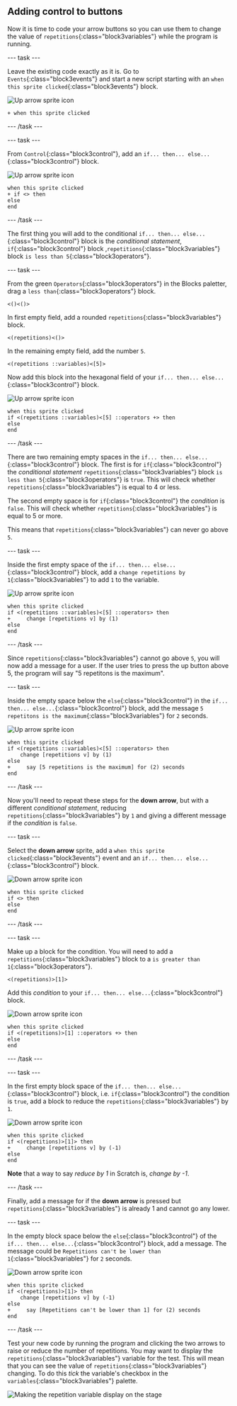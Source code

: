 ## Adding control to buttons

Now it is time to code your arrow buttons so you can use them to change the value of `repetitions`{:class="block3variables"} while the program is running.

--- task ---

Leave the existing code exactly as it is. Go to `Events`{:class="block3events"} and start a new script starting with an `when this sprite clicked`{:class="block3events"} block.

![Up arrow sprite icon](images/up_arrow_sprite.png)

```blocks3
+ when this sprite clicked
```

--- /task ---

--- task ---

From `Control`{:class="block3control"}, add an `if... then... else...`{:class="block3control"} block. 

![Up arrow sprite icon](images/up_arrow_sprite.png)

```blocks3
when this sprite clicked
+ if <> then
else
end
```

--- /task ---

The first thing you will add to the conditional `if... then... else...`{:class="block3control"} block is the _conditional statement_, `if`{:class="block3control"} block ,`repetitions`{:class="block3variables"} block `is less than 5`{:class="block3operators"}.

--- task ---

From the green `Operators`{:class="block3operators"} in the Blocks paletter, drag a `less than`{:class="block3operators"} block.

```blocks3
<()<()>
```

In first empty field, add a rounded `repetitions`{:class="block3variables"} block.

```blocks3
<(repetitions)<()>
```

In the remaining empty field, add the number `5`.

```blocks3
<(repetitions ::variables)<[5]>
```

Now add this block into the hexagonal field of your `if... then... else...`{:class="block3control"} block.

![Up arrow sprite icon](images/up_arrow_sprite.png)

```blocks3
when this sprite clicked
if <(repetitions ::variables)<[5] ::operators +> then
else
end
```

--- /task ---

There are two remaining empty spaces in the `if... then... else...`{:class="block3control"} block. The first is for `if`{:class="block3control"} the _conditional statement_ `repetitions`{:class="block3variables"} block `is less than 5`{:class="block3operators"} is `true`. This will check whether `repetitions`{:class="block3variables"} is equal to 4 or less. 

The second empty space is for `if`{:class="block3control"} the _condition_ is `false`. This will check whether `repetitions`{:class="block3variables"} is equal to 5 or more.

This means that `repetitions`{:class="block3variables"} can never go above `5`.

--- task ---

Inside the first empty space of the `if... then... else...`{:class="block3control"} block, add a `change repetitions by 1`{:class="block3variables"} to add `1` to the variable.

![Up arrow sprite icon](images/up_arrow_sprite.png)

```blocks3
when this sprite clicked
if <(repetitions ::variables)<[5] ::operators> then
+     change [repetitions v] by (1)
else
end
```

--- /task ---

Since `repetitions`{:class="block3variables"} cannot go above `5`, you will now add a message for a user. If the user tries to press the up button above 5, the program will say "5 repetitons is the maximum".

--- task ---

Inside the empty space below the `else`{:class="block3control"} in the `if... then... else...`{:class="block3control"} block, add the message `5 repetitons is the maximum`{:class="block3variables"} for `2` seconds.

![Up arrow sprite icon](images/up_arrow_sprite.png)

```blocks3
when this sprite clicked
if <(repetitions ::variables)<[5] ::operators> then
    change [repetitions v] by (1)
else
+     say [5 repetitions is the maximum] for (2) seconds
end
```

--- /task ---

Now you'll need to repeat these steps for the **down arrow**, but with a different _conditional statement_, reducing `repetitions`{:class="block3variables"} by `1` and giving a different message if the _condition_ is `false`.

--- task ---

Select the **down arrow** sprite, add a `when this sprite clicked`{:class="block3events"} event and an `if... then... else...`{:class="block3control"} block.

![Down arrow sprite icon](images/down_arrow_sprite.png)

```blocks3
when this sprite clicked
if <> then
else
end
```

--- /task ---

--- task ---

Make up a block for the condition. You will need to add a `repetitions`{:class="block3variables"} block to a `is greater than 1`{:class="block3operators"}.


```blocks3
<(repetitions)>[1]>
```

Add this _condition_ to your `if... then... else...`{:class="block3control"} block.

![Down arrow sprite icon](images/down_arrow_sprite.png)

```blocks3
when this sprite clicked
if <(repetitions)>[1] ::operators +> then
else
end
```

--- /task ---

--- task ---

In the first empty block space of the `if... then... else...`{:class="block3control"} block, i.e. `if`{:class="block3control"} the condition is `true`, add a block to reduce the `repetitions`{:class="block3variables"} by `1`.

![Down arrow sprite icon](images/down_arrow_sprite.png)

```blocks3
when this sprite clicked
if <(repetitions)>[1]> then
+     change [repetitions v] by (-1)
else
end
```

**Note** that a way to say _reduce by 1_ in Scratch is, _change by -1_.

--- /task ---

Finally, add a message for if the **down arrow** is pressed but `repetitions`{:class="block3variables"} is already 1 and cannot go any lower.

--- task ---

In the empty block space below the `else`{:class="block3control"} of the `if... then... else...`{:class="block3control"} block, add a message. The message  could be `Repetitions can't be lower than 1`{:class="block3variables"} for `2` seconds.

![Down arrow sprite icon](images/down_arrow_sprite.png)

```blocks3
when this sprite clicked
if <(repetitions)>[1]> then
    change [repetitions v] by (-1)
else
+     say [Repetitions can't be lower than 1] for (2) seconds
end
```

--- /task ---

Test your new code by running the program and clicking the two arrows to raise or reduce the number of repetitions. You may want to display the `repetitions`{:class="block3variables"} variable for the test. This will mean that you can see the value of `repetitions`{:class="block3variables"} changing. To do this _tick_ the variable's checkbox in the `variables`{:class="block3variables"} palette. 

![Making the repetition variable display on the stage](images/untickRepetitionsVariable.png)
